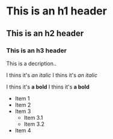 # This is an h1 header
## This is an h2 header
### This is an h3 header

This is a decription..

I thins it's *an italic*
I thins it's _an italic_

I thins it's **a bold**
I thins it's __a bold__

* Item 1
* Item 2
* Item 3
	* Item 3.1
	* Item 3.2
* Item 4





